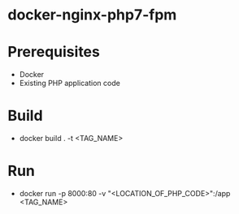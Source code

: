 # docker-nginx-php7-fpm

# Prerequisites
* Docker
* Existing PHP application code

# Build
* docker build . -t <TAG_NAME>

# Run
* docker run -p 8000:80 -v "<LOCATION_OF_PHP_CODE>":/app <TAG_NAME>
